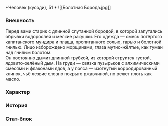 *Человек (кусоди), 51 *
![[Болотная Борода.jpg]]

### Внешность 
Перед вами старик с длинной спутанной бородой, в которой запутались обрывки водорослей и мелкие ракушки. Его одежда — смесь потёртого капитанского мундира и плаща, пропитанного солью, гарью и болотной гнилью. Лицо изборождено морщинами, глаза мутно-жёлтые, как туман над гнилым болотом.  
Он постоянно дымит длинной трубкой, из которой струится густой, ядовито-зелёный дым. На груди — связка пузырьков с алхимическими смесями и флаконами ядов, а у пояса — изогнутый корродированный клинок, чьё лезвие словно покрыто ржавчиной, но режет плоть как масло.
### Характер

### История

### Стат-блок
